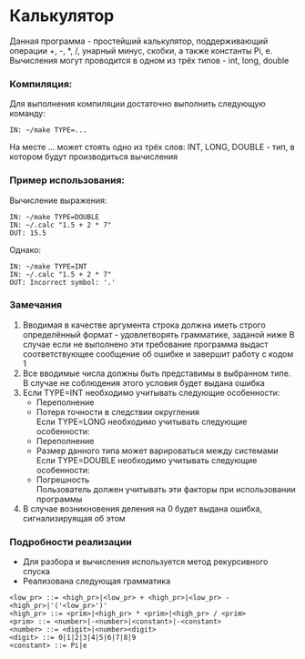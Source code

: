 
# Калькулятор
Данная программа - простейший калькулятор, поддерживающий операции +, -, *, /, унарный минус, скобки, а также константы Pi, e.  
Вычисления могут проводится в одном из трёх типов - int, long, double
### Компиляция:
Для выполнения компиляции достаточно выполнить следующую команду:
```
IN: ~/make TYPE=...
```
На месте ... может стоять одно из трёх слов: INT, LONG, DOUBLE - тип, в котором будут производиться вычисления
### Пример использования:
Вычисление выражения:
```
IN: ~/make TYPE=DOUBLE
IN: ~/.calc "1.5 + 2 * 7"
OUT: 15.5
```  
Однако:
```
IN: ~/make TYPE=INT
IN: ~/.calc "1.5 + 2 * 7"
OUT: Incorrect symbol: '.'
```  
### Замечания
1. Вводимая в качестве аргумента строка должна иметь строго определённый формат - удовлетворять грамматике, заданой ниже
    B случае если не выполнено эти требование программа выдаст соответствующее сообщение об ошибке и завершит работу с кодом 1
2. Все вводимые числа должны быть представимы в выбранном типе. В случае не соблюдения этого условия будет выдана ошибка
3. Если TYPE=INT необходимо учитывать следующие особенности:  
    * Переполнение
    * Потеря точности в следствии округления  
	Если TYPE=LONG необходимо учитывать следующие особенности:  
	* Переполнение
	* Размер данного типа может варироваться между системами  
	Если TYPE=DOUBLE необходимо учитывать следующие особенности:  
	* Погрешность  
    Пользователь должен учитывать эти факторы при использовании программы
3. В случае возникновения деления на 0 будет выдана ошибка, сигнализируящая об этом

### Подробности реализации
+ Для разбора и вычисления используется метод рекурсивного спуска
+ Реализована следующая грамматика
```
<low_pr> ::= <high_pr>|<low_pr> + <high_pr>|<low_pr> - <high_pr>|'('<low_pr>')'
<high_pr> ::= <prim>|<high_pr> * <prim>|<high_pr> / <prim>
<prim> ::= <number>|-<number>|<constant>|-<constant>
<number> ::= <digit>|<number><digit>
<digit> ::= 0|1|2|3|4|5|6|7|8|9
<constant> ::= Pi|e
```
